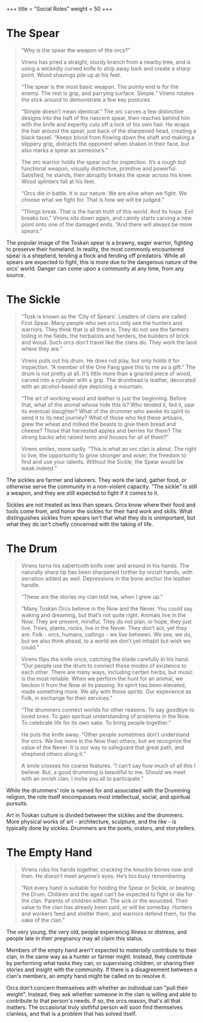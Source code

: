 +++
title = "Social Roles"
weight = 50
+++

# The Spear

> “Why is the spear the weapon of the orcs?”
>
> Virens has pried a straight, sturdy branch from a nearby tree, and is using a wickedly curved knife to strip away bark and create a sharp point. Wood shavings pile up at his feet.
>
> “The spear is the most basic weapon. The pointy end is for the enemy. The rest is grip, and parrying surface. Simple.” Virens rotates the stick around to demonstrate a few key postures.
>
> “Simple doesn’t mean identical.” The orc carves a few distinctive designs into the haft of the nascent spear, then reaches behind him with the knife and expertly cuts off a lock of his own hair. He wraps the hair around the spear, just back of the sharpened head, creating a black tassel. “Keeps blood from flowing down the shaft and making a slippery grip, distracts the opponent when shaken in their face, but also marks a spear as someone’s.”
>
> The orc warrior holds the spear out for inspection. It’s a rough but functional weapon, visually distinctive, primitive and powerful. Satisfied, he stands, then abruptly breaks the spear across his knee. Wood splinters fall at his feet.
>
> “Orcs die in battle. It is our nature. We are alive when we fight. We choose what we fight for. That is how we will be judged.”
>
> “Things break. That is the harsh truth of this world. And its hope. Evil breaks too.” Virens sits down again, and calmly starts carving a new point onto one of the damaged ends. “And there will always be more spears.”

The popular image of the Toskan spear is a brawny, eager warrior, fighting to preserve their homeland.
In reality, the most commonly encountered spear is a shepherd, tending a flock and fending off predators.
While all spears are expected to fight, this is more due to the dangerous nature of the orcs' world.
Danger can come upon a community at any time, from any source.

# The Sickle

> “Tosk is known as the ‘City of Spears’. Leaders of clans are called First Spear. Many people who see orcs only see the hunters and warriors. They think that is all there is. They do not see the farmers toiling in the fields, the herbalists and herders, the builders of brick and wood. Such orcs don’t travel like the clans do. They work the land where they are.”
> 
> Virens pulls out his drum. He does not play, but only holds it for inspection. “A member of the One Fang gave this to me as a gift.” The drum is not pretty at all. It’s little more than a gnarled piece of wood, carved into a cylinder with a grip. The drumhead is leather, decorated with an alcohol-based dye depicting a mountain.
> 
> “The art of working wood and leather is just the beginning. Before that, what of the animal whose hide this is? Who tended it, fed it, saw its eventual slaughter? What of the drummer who awoke its spirit to send it to its next journey? What of those who fed these artisans, grew the wheat and milked the beasts to give them bread and cheese? Those that harvested apples and berries for them? The strong backs who raised tents and houses for all of them?”
> 
> Virens smiles, more sadly. “This is what an orc clan is about. The right to live, the opportunity to grow stronger and wiser, the freedom to find and use your talents. Without the Sickle, the Spear would be weak indeed.”

The sickles are farmer and laborers. They work the land, gather food, or otherwise serve the community in a non-violent capacity. “The sickle” is still a weapon, and they are still expected to fight if it comes to it.

Sickles are not treated as less than spears. Orcs know where their food and tools come from, and honor the sickles for their hard work and skills. What distinguishes sickles from spears isn't that what they do is unimportant, but what they do isn't chiefly concerned with the taking of life.

# The Drum

> Virens turns his sabertooth knife over and around in his hands. The naturally sharp tip has been sharpened further by orcish hands, with serration added as well. Depressions in the bone anchor the leather handle.
> 
> “These are the stories my clan told me, when I grew up.”
> 
> “Many Toskan Orcs believe in the Now and the Never. You could say waking and dreaming, but that’s not quite right. Animals live in the Now. They are present, mindful. They do not plan, or hope, they just live. Trees, plants, rocks, live in the Never. They don’t act, yet they are. Folk - orcs, humans, catlings - we live between. We see, we do, but we also think ahead, to a world we don’t yet inhabit but wish we could.”
> 
> Virens flips the knife once, catching the blade carefully in his hand. “Our people use the drum to connect these modes of existence to each other. There are many ways, including certain herbs, but music is the most reliable. When we perform the hunt for an animal, we beckon it from the Now at its passing. Its spirit has been elevated, made something more. We ally with these spirits. Our experience as Folk, in exchange for their services.”
> 
> “The drummers connect worlds for other reasons. To say goodbye to loved ones. To gain spiritual understanding of problems in the Now. To celebrate life for its own sake. To bring people together.”
> 
> He puts the knife away. “Other people sometimes don’t understand the orcs. We live more in the Now than others, but we recognize the value of the Never. It is our way to safeguard that great path, and shepherd others along it.”
> 
> A smile crosses his coarse features. “I can’t say how much of all this I believe. But, a good drumming is beautiful to me. Should we meet with an orcish clan, I invite you all to participate.”

While the drummers' role is named for and associated with the Drumming religion, the role itself encompasses most intellectual, social, and spiritual pursuits.

Art in Toskan culture is divided between the sickles and the drummers. More physical works of art - architecture, sculpture, and the like - is typically done by sickles. Drummers are the poets, orators, and storytellers.

# The Empty Hand

> Virens rubs his hands together, cracking the knuckle bones now and then. He doesn’t meet anyone’s eyes. He’s too busy remembering.
> 
> “Not every hand is suitable for holding the Spear or Sickle, or beating the Drum. Children and the aged can’t be expected to fight or die for the clan. Parents of children either. The sick or the wounded. Their value to the clan has already been paid, or will be someday. Hunters and workers feed and shelter them, and warriors defend them, for the sake of the clan.”

The very young, the very old, people experiencig illness or distress, and people late in their pregnancy may all claim this status.

Members of the empty hand aren't expected to _materially_ contribute to their clan, in the same way as a hunter or farmer might. Instead, they contribute by performing what tasks they can, or supervising children, or sharing their stories and insight with the community. If there is a disagreement between a clan's members, an empty hand might be called on to resolve it.

Orcs don't concern themselves with whether an individual can "pull their weight".
Instead, they ask whether someone in the clan is willing and able to contribute to that person's needs. If so, the orcs reason, that's all that matters. The occasional truly slothful person will soon find themselves clanless, and that is a problem that has solved itself.